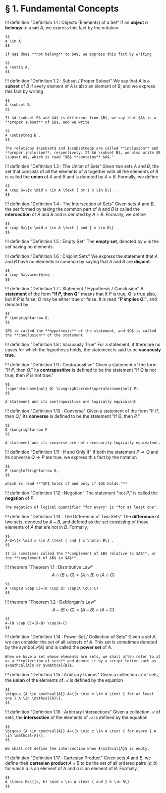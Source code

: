 # § 1. Fundamental Concepts

!!! definition "Definition 1.1 : Objects (Elements) of a Set"
    If an **object** $a$ **belongs** to a **set** $A$, we express this fact by the notation

    $$
    a \in A.
    $$

    If $a$ does **not belong** to $A$, we express this fact by writing

    $$
    a \notin A.
    $$

!!! definition "Definition 1.2 : Subset / Proper Subset"
    We say that $A$ is a **subset** of $B$ if every element of $A$ is also an element of $B$, and we express this fact by writing

    $$
    A \subset B.
    $$

    If $A \subset B$ and $A$ is different from $B$, we say that $A$ is a **proper subset** of $B$, and we write

    $$
    A \subsetneq B .
    $$

    The relations $\subset$ and $\subsetneq$ are called **inclusion** and **proper inclusion**, respectively. If $A \subset B$, we also write $B \supset A$, which is read "$B$ **contains** $A$."

!!! definition "Definition 1.3 : The Union of Sets"
    Given two sets $A$ and $B$, the set that consists of all the elements of $A$ together with all the elements of $B$ is called the **union** of $A$ and $B$ and is denoted by $A \cup B$. Formally, we define

    $$
    A \cup B=\{x \mid x \in A \text { or } x \in B\} .
    $$

!!! definition "Definition 1.4 : The Intersection of Sets"
    Given sets $A$ and $B$, the set formed by taking the common part of $A$ and $B$ is called the **intersection** of $A$ and $B$ and is denoted by $A \cap B$. Formally, we define

    $$
    A \cap B=\{x \mid x \in A \text { and } x \in B\} .
    $$

!!! definition "Definition 1.5 : Empty Set"
    The **empty set**, denoted by $\varnothing$ is the set having no elements.

!!! definition "Definition 1.6 : Disjoint Sets"
    We express the statement that $A$ and $B$ have no elements in common by saying that $A$ and $B$ are **disjoint**.

    $$
    A \cap B=\varnothing .
    $$

!!! definition "Definition 1.7 : Statement / Hypothesis / Conclusion"
    A **statement** of the form **"If $P$, then $Q$"** means that if $P$ is true, $Q$ is true also, but if $P$ is false, $Q$ may be either true or false.
    It is read **"$P$ implies $Q$."**, and denoted by

    $$
    P \Longrightarrow Q.
    $$

    $P$ is called the **hypothesis** of the statement, and $Q$ is called the **conclusion** of the statement.

!!! definition "Definition 1.8 : Vacuously True"
    For a statement, if there are no cases for which the hypothesis holds, the statement is said to be **vacuously true**.

!!! definition "Definition 1.9 : Contrapositive"
    Given a statement of the form "If $P$, then $Q$," its **contrapositive** is defined to be the statement "If $Q$ is not true, then $P$ is not true."

    $$
    (\operatorname{not} Q) \Longrightarrow(\operatorname{not} P)
    $$

    A statement and its contrapositive are logically equivalent.

!!! definition "Definition 1.10 : Converse"
    Given a statement of the form "If $P$, then $Q$," its **converse** is defined to be the statement "If $Q$, then $P$."

    $$
    Q \Longrightarrow P
    $$

    A statement and its converse are not necessarily logically equivalent.

!!! definition "Definition 1.11 : If and Only If"
    If both the statement $P \Rightarrow Q$ and its converse $Q \Rightarrow P$ are true, we express this fact by the notation

    $$
    P \Longleftrightarrow Q,
    $$

    which is read **"$P$ holds if and only if $Q$ holds."**

!!! definition "Definition 1.12 : Negation"
    The statement "not $P$," is called the **negation** of $P$.

    The negation of logical quantifier "for every" is "for at least one".

!!! definition "Definition 1.13 : The Difference of Two Sets"
    The **difference** of two sets, denoted by $A-B$, and defined as the set consisting of those elements of $A$ that are not in $B$. Formally,

    $$
    A-B=\{x \mid x \in A \text { and } x \notin B\} .
    $$

    It is sometimes called the **complement of $B$ relative to $A$**, or the **complement of $B$ in $A$**.

!!! theorem "Theorem 1.1 : Distributive Law"
    $$
    A \cap(B \cup C)=(A \cap B) \cup(A \cap C)
    $$

    $$
    A \cup(B \cap C)=(A \cup B) \cap(A \cup C)
    $$

!!! theorem "Theorem 1.2 : DeMorgan's Law"
    $$
    A-(B \cup C)=(A-B) \cap(A-C)
    $$

    $$
    A-(B \cap C)=(A-B) \cup(A-C)
    $$

!!! definition "Definition 1.14 : Power Set / Collection of Sets"
    Given a set $A$, we can consider the set of all subsets of $A$.
    This set is sometimes denoted by the symbol $\mathcal{P}(A)$ and is called the **power set** of $A$.

    When we have a set whose elements are sets, we shall often refer to it as a **collection of sets** and denote it by a script letter such as $\mathcal{A}$ or $\mathcal{B}$.

!!! definition "Definition 1.15 : Arbitrary Unions"
    Given a collection $\mathcal{A}$ of sets, the **union** of the elements of $\mathcal{A}$ is defined by the equation

    $$
    \bigcup_{A \in \mathcal{A}} A=\{x \mid x \in A \text { for at least one } A \in \mathcal{A}\}.
    $$
    
!!! definition "Definition 1.16 : Arbitrary Intersections"
    Given a collection $\mathcal{A}$ of sets, the **intersection** of the elements of $\mathcal{A}$ is defined by the equation

    $$
    \bigcap_{A \in \mathcal{A}} A=\{x \mid x \in A \text { for every } A \in \mathcal{A}\}.
    $$
    
    We shall not define the intersection when $\mathcal{A}$ is empty.

!!! definition "Definition 1.17 : Cartesian Product"
    Given sets $A$ and $B$, we define their **cartesian product** $A \times B$ to be the set of all ordered pairs $(a, b)$ for which $a$ is an element of $A$ and $b$ is an element of $B$.
    Formally,

    $$
    A \times B=\{(a, b) \mid a \in A \text { and } b \in B\}
    $$